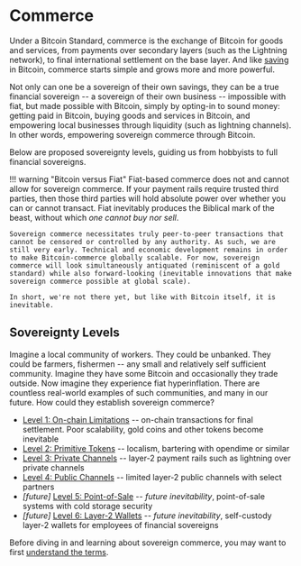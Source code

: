 # Commerce

<!--

Lord Jesus Christ
Son of God
Have mercy on me, a sinner

Grant me wisdom and guidance to speak the truth
-->

Under a Bitcoin Standard,
 commerce is the exchange of Bitcoin
 for goods and services, from 
 payments over secondary layers (such as the Lightning network), to
 final international settlement on the base layer.
And like [saving](../saving/)
 in Bitcoin, commerce starts simple
 and grows more and more powerful.

Not only can one be a sovereign of their
 own savings, they can be a true
 financial sovereign --
 a sovereign of their own business --
 impossible with fiat, but made possible with Bitcoin, simply by opting-in
 to sound money: getting paid in Bitcoin,
 buying goods and services in Bitcoin,
 and empowering local businesses
 through liquidity (such as lightning channels).
In other words, empowering sovereign commerce through Bitcoin.

Below are proposed sovereignty levels, guiding us from hobbyists to full financial
 sovereigns.

!!! warning "Bitcoin versus Fiat"
    Fiat-based commerce does not and cannot allow for sovereign commerce. If your payment rails require trusted third parties, then those third parties will hold absolute power over whether you can or cannot transact. Fiat inevitably produces the Biblical mark of the beast, without which *one cannot buy nor sell*.
    
    Sovereign commerce necessitates truly peer-to-peer transactions that cannot be censored or controlled by any authority. As such, we are still very early. Technical and economic development remains in order to make Bitcoin-commerce globally scalable. For now, sovereign commerce will look simultaneously antiquated (reminiscent of a gold standard) while also forward-looking (inevitable innovations that make sovereign commerce possible at global scale).

    In short, we're not there yet, but like with Bitcoin itself, it is inevitable.




## Sovereignty Levels

Imagine a local community of workers. They could be unbanked. They could be farmers, fishermen -- any small and relatively self sufficient community.
Imagine they have some Bitcoin and occasionally they trade outside.
Now imagine they experience fiat hyperinflation.
There are countless real-world examples of such communities, and many in our future.
How could they establish sovereign commerce?


* [Level 1: On-chain Limitations](sovereignty/level-1) -- on-chain transactions for final settlement.
Poor scalability, gold coins and other tokens become inevitable
* [Level 2: Primitive Tokens](sovereignty/level-2) -- localism, bartering with opendime or similar
* [Level 3: Private Channels](sovereignty/level-3) -- layer-2 payment rails such as lightning over private channels 
* [Level 4: Public Channels](sovereignty/level-4) -- limited layer-2 public channels with select partners
* *[future]* [Level 5: Point-of-Sale](sovereignty/level-5) -- *future inevitability*, point-of-sale systems with cold storage security 
* *[future]* [Level 6: Layer-2 Wallets](sovereignty/level-6) -- *future inevitability*, self-custody layer-2 wallets for employees of financial sovereigns

Before diving in and learning about  sovereign commerce, you may want to first
 [understand the terms](understand-the-terms.md).


